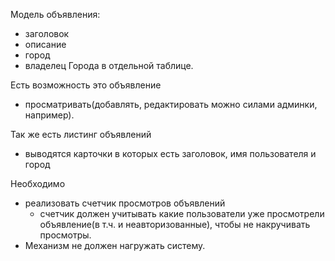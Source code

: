 Модель объявления: 
 - заголовок
 - описание
 - город
 - владелец
Города в отдельной таблице.

Есть возможность это объявление
 - просматривать(добавлять, редактировать можно силами админки, например).

Так же есть листинг объявлений
 - выводятся карточки в которых есть заголовок, имя пользователя и город

Необходимо
 - реализовать счетчик просмотров объявлений
   - счетчик должен учитывать какие пользователи уже просмотрели объявление(в т.ч. и неавторизованные), чтобы не накручивать просмотры.
 - Механизм не должен нагружать систему.
